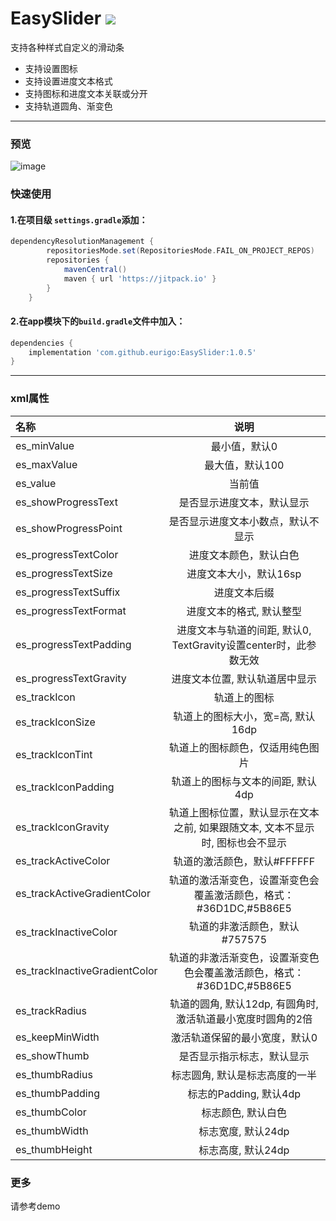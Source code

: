 # EasySlider [![](https://jitpack.io/v/eurigo/EasySlider.svg)](https://jitpack.io/#eurigo/EasySlider)

支持各种样式自定义的滑动条

* 支持设置图标 
* 支持设置进度文本格式 
* 支持图标和进度文本关联或分开
* 支持轨道圆角、渐变色

---

### 预览

![image](https://github.com/eurigo/EasySlider/assets/18246136/c01d6277-d04f-4921-a68a-f6aec7ef4d80)


### 快速使用

#### 1.在项目级 `settings.gradle`添加：

```groovy
dependencyResolutionManagement {
		repositoriesMode.set(RepositoriesMode.FAIL_ON_PROJECT_REPOS)
		repositories {
			mavenCentral()
			maven { url 'https://jitpack.io' }
		}
	}
```

#### 2.在app模块下的`build.gradle`文件中加入：

```groovy
dependencies {
    implementation 'com.github.eurigo:EasySlider:1.0.5'
}
```

---

### xml属性

| 名称                    |               说明                |
| :---------------------- | :-------------------------------: |
|es_minValue                 |最小值，默认0                       |
|es_maxValue|最大值，默认100|
|es_value|当前值|
|es_showProgressText|是否显示进度文本，默认显示|
|es_showProgressPoint|是否显示进度文本小数点，默认不显示|
|es_progressTextColor|进度文本颜色，默认白色|
|es_progressTextSize|进度文本大小，默认16sp|
|es_progressTextSuffix|进度文本后缀|
|es_progressTextFormat|进度文本的格式, 默认整型|
|es_progressTextPadding|进度文本与轨道的间距, 默认0, TextGravity设置center时，此参数无效|
|es_progressTextGravity|进度文本位置, 默认轨道居中显示|
|es_trackIcon|轨道上的图标|
|es_trackIconSize|轨道上的图标大小，宽=高, 默认16dp|
|es_trackIconTint|轨道上的图标颜色，仅适用纯色图片|
|es_trackIconPadding|轨道上的图标与文本的间距, 默认4dp|
|es_trackIconGravity|轨道上图标位置，默认显示在文本之前, 如果跟随文本, 文本不显示时, 图标也会不显示|
|es_trackActiveColor|轨道的激活颜色，默认#FFFFFF|
|es_trackActiveGradientColor|轨道的激活渐变色，设置渐变色会覆盖激活颜色，格式：#36D1DC,#5B86E5|
|es_trackInactiveColor|轨道的非激活颜色，默认#757575|
|es_trackInactiveGradientColor|轨道的非激活渐变色，设置渐变色色会覆盖激活颜色，格式：#36D1DC,#5B86E5|
|es_trackRadius|轨道的圆角, 默认12dp, 有圆角时, 激活轨道最小宽度时圆角的2倍|
|es_keepMinWidth|激活轨道保留的最小宽度，默认0|
|es_showThumb|是否显示指示标志，默认显示|
|es_thumbRadius|标志圆角, 默认是标志高度的一半|
|es_thumbPadding|标志的Padding, 默认4dp|
|es_thumbColor|标志颜色, 默认白色|
|es_thumbWidth|标志宽度, 默认24dp|
|es_thumbHeight|标志高度, 默认24dp|

### 更多

请参考demo
